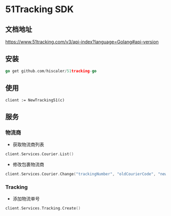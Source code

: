 51Tracking SDK
====================

## 文档地址

https://www.51tracking.com/v3/api-index?language=Golang#api-version

## 安装

```go
go get github.com/hiscaler/51tracking-go
```

## 使用

```
client := NewTracking51(c)
```

## 服务

### 物流商

- 获取物流商列表

```go
client.Services.Courier.List()
```

- 修改包裹物流商

```go
client.Services.Courier.Change("trackingNumber", "oldCourierCode", "newCourierCode")
```

### Tracking

- 添加物流单号

```go
client.Services.Tracking.Create()
```
